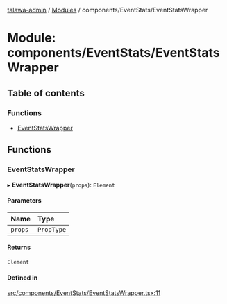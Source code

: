 [talawa-admin](../README.md) / [Modules](../modules.md) / components/EventStats/EventStatsWrapper

# Module: components/EventStats/EventStatsWrapper

## Table of contents

### Functions

- [EventStatsWrapper](components_EventStats_EventStatsWrapper.md#eventstatswrapper)

## Functions

### EventStatsWrapper

▸ **EventStatsWrapper**(`props`): `Element`

#### Parameters

| Name | Type |
| :------ | :------ |
| `props` | `PropType` |

#### Returns

`Element`

#### Defined in

[src/components/EventStats/EventStatsWrapper.tsx:11](https://github.com/adi790uu/talawa-admin/blob/cdaad16/src/components/EventStats/EventStatsWrapper.tsx#L11)
